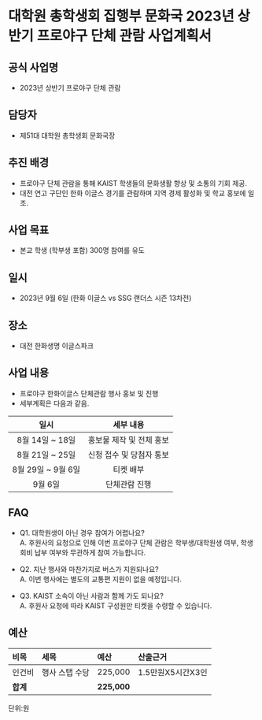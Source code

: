 
대학원 총학생회 집행부 문화국 2023년 상반기 프로야구 단체 관람 사업계획서
===

## 공식 사업명
- 2023년 상반기 프로야구 단체 관람

## 담당자
- 제51대 대학원 총학생회 문화국장

## 추진 배경
- 프로야구 단체 관람을 통해 KAIST 학생들의 문화생활 향상 및 소통의 기회 제공.
- 대전 연고 구단인 한화 이글스 경기를 관람하며 지역 경제 활성화 및 학교 홍보에 일조.

## 사업 목표
- 본교 학생 (학부생 포함) 300명 참여를 유도

## 일시
- 2023년 9월 6일 (한화 이글스 vs SSG 랜더스 시즌 13차전)

## 장소
- 대전 한화생명 이글스파크

## 사업 내용
- 프로야구 한화이글스 단체관람 행사 홍보 및 진행
- 세부계획은 다음과 같음.

|  **일시** | **세부 내용** |
|:----------:|:------------:|
|8월 14일 ~ 18일 | 홍보물 제작 및 전체 홍보 |
|8월 21일 ~ 25일 | 신청 접수 및 당첨자 통보 |
|8월 29일 ~ 9월 6일 | 티켓 배부 |
|9월 6일 | 단체관람 진행 |

## FAQ
- Q1. 대학원생이 아닌 경우 참여가 어렵나요? <br/> A. 후원사의 요청으로 인해 이번 프로야구 단체 관람은 학부생/대학원생 여부, 학생회비 납부 여부와 무관하게 참여 가능합니다.

- Q2. 지난 행사와 마찬가지로 버스가 지원되나요? <br/> A. 이번 행사에는 별도의 교통편 지원이 없을 예정입니다. 

- Q3. KAIST 소속이 아닌 사람과 함께 가도 되나요? <br/> A. 후원사 요청에 따라 KAIST 구성원만 티켓을 수령할 수 있습니다. 


## 예산
|  **비목** |   **세목**   | **예산** | **산출근거** |
|:---------|:-----------|:----------|:----------------|
| 인건비     | 행사 스탭 수당      | 225,000   | 1.5만원X5시간X3인 |
| **합계**     |            | **225,000** |                 |

단위:원
